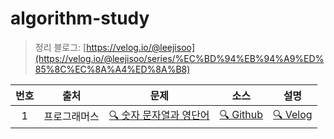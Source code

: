 # algorithm-study
> 정리 블로그: [https://velog.io/@leejisoo](https://velog.io/@leejisoo/series/%EC%BD%94%EB%94%A9%ED%85%8C%EC%8A%A4%ED%8A%B8)

|번호|출처|문제|소스|설명| 
|:---:|---|---|---|---|
|1|프로그래머스|[🔍 숫자 문자열과 영단어](https://programmers.co.kr/learn/courses/30/lessons/81301)|[🔍 Github](https://github.com/lee-jisoo/algorithm-study/blob/master/src/com/ljs/study/programers/Programmers01.java)|[🔍 Velog](https://velog.io/@leejisoo/Programmers-Lv1-%EC%88%AB%EC%9E%90-%EB%AC%B8%EC%9E%90%EC%97%B4%EA%B3%BC-%EC%98%81%EB%8B%A8%EC%96%B4)|

